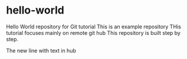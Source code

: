 # hello-world
Hello World repository for Git tutorial
This is an example repository
THis tutorial focuses mainly on remote git hub
This repository is built step by step.

The new line with text in hub
